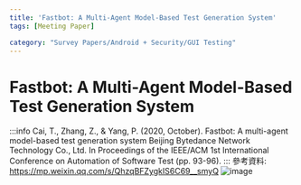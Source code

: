 ```yaml
---
title: 'Fastbot: A Multi-Agent Model-Based Test Generation System'
tags: [Meeting Paper]

category: "Survey Papers/Android + Security/GUI Testing"
---
```


# Fastbot: A Multi-Agent Model-Based Test Generation System
<!-- more -->
:::info
Cai, T., Zhang, Z., & Yang, P. (2020, October). Fastbot: A multi-agent model-based test generation system Beijing Bytedance Network Technology Co., Ltd. In Proceedings of the IEEE/ACM 1st International Conference on Automation of Software Test (pp. 93-96).
:::
參考資料: https://mp.weixin.qq.com/s/QhzqBFZygkIS6C69__smyQ
![image](https://hackmd.io/_uploads/BkAnq965Jg.png)
